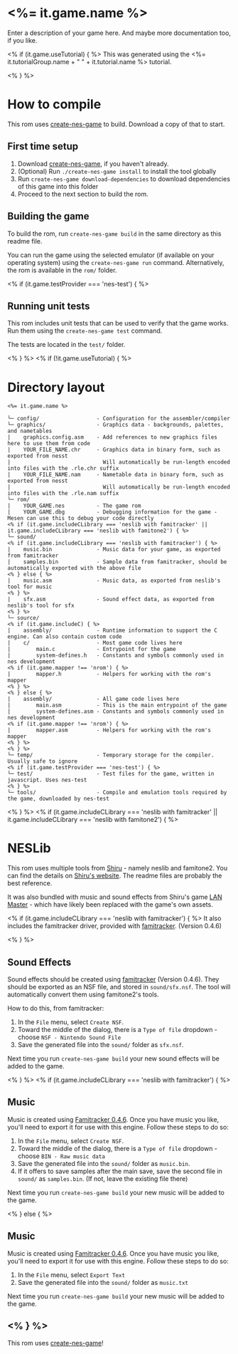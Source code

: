 # <%= it.game.name %>


Enter a description of your game here. And maybe more documentation too, if you like.

<% if (it.game.useTutorial) { %>
This was generated using the <%= it.tutorialGroup.name + " " + it.tutorial.name %> tutorial.

<% } %>
# How to compile

This rom uses [create-nes-game](https://create-nes-game.nes.science/) to build. Download a copy
of that to start.

## First time setup

1. Download [create-nes-game](https://create-nes-game.nes.science/), if you haven't already.
2. (Optional) Run `./create-nes-game install` to install the tool globally
3. Run `create-nes-game download-dependencies` to download dependencies of this game into this folder
4. Proceed to the next section to build the rom.

## Building the game

To build the rom, run `create-nes-game build` in the same directory as this readme file. 

You can run the game using the selected emulator (if available on your operating system) using the 
`create-nes-game run` command. Alternatively, the rom is available in the `rom/` folder.

<% if (it.game.testProvider === 'nes-test') { %>
## Running unit tests

This rom includes unit tests that can be used to verify that the game works. Run them using the 
`create-nes-game test` command. 

The tests are located in the `test/` folder.

<% } %>
<% if (!it.game.useTutorial) { %>
# Directory layout

```
<%= it.game.name %>

└─ config/                  - Configuration for the assembler/compiler
└─ graphics/                - Graphics data - backgrounds, palettes, and nametables
|    graphics.config.asm    - Add references to new graphics files here to use them from code
|    YOUR_FILE_NAME.chr     - Graphics data in binary form, such as exported from nesst
|                             Will automatically be run-length encoded into files with the .rle.chr suffix
|    YOUR_FILE_NAME.nam     - Nametable data in binary form, such as exported from nesst
|                             Will automatically be run-length encoded into files with the .rle.nam suffix
└─ rom/
|    YOUR_GAME.nes          - The game rom
|    YOUR_GAME.dbg          - Debugging information for the game - Mesen can use this to debug your code directly
<% if (it.game.includeCLibrary === 'neslib with famitracker' || it.game.includeCLibrary === 'neslib with famitone2') { %>
└─ sound/
<% if (it.game.includeCLibrary === 'neslib with famitracker') { %>
|    music.bin              - Music data for your game, as exported from famitracker
|    samples.bin            - Sample data from famitracker, should be automatically exported with the above file
<% } else { %>
|    music.asm              - Music data, as exported from neslib's tool for music
<% } %>
|    sfx.asm                - Sound effect data, as exported from neslib's tool for sfx
<% } %>
└─ source/
<% if (it.game.includeC) { %>
|    assembly/              - Runtime information to support the C engine. Can also contain custom code
|    c/                     - Most game code lives here
|        main.c             - Entrypoint for the game
|        system-defines.h   - Constants and symbols commonly used in nes development
<% if (it.game.mapper !== 'nrom') { %>
|        mapper.h           - Helpers for working with the rom's mapper
<% } %>
<% } else { %>
|    assembly/              - All game code lives here 
|        main.asm           - This is the main entrypoint of the game
|        system-defines.asm - Constants and symbols commonly used in nes development
<% if (it.game.mapper !== 'nrom') { %>
|        mapper.asm         - Helpers for working with the rom's mapper
<% } %>
<% } %>
└─ temp/                    - Temporary storage for the compiler. Usually safe to ignore
<% if (it.game.testProvider === 'nes-test') { %>
└─ test/                    - Test files for the game, written in javascript. Uses nes-test
<% } %>
└─ tools/                   - Compile and emulation tools required by the game, downloaded by nes-test
```

<% } %>
<% if (it.game.includeCLibrary === 'neslib with famitracker' || it.game.includeCLibrary === 'neslib with famitone2') { %>
# NESLib 

This rom uses multiple tools from [Shiru](https://shiru.untergrund.net/) - namely neslib and famitone2. You can find the 
details on [Shiru's website](https://shiru.untergrund.net/). The readme files are probably the best reference.

It was also bundled with music and sound effects from Shiru's game 
[LAN Master](https://shiru.untergrund.net) - which have likely been replaced with the game's own assets.


<% if (it.game.includeCLibrary === 'neslib with famitracker') { %>
It also includes the famitracker driver, provided with [famitracker](http://famitracker.com/). (Version 0.4.6)

<% } %>
## Sound Effects

Sound effects should be created using [famitracker](http://famitracker.com) (Version 0.4.6). They should be exported
as an NSF file, and stored in `sound/sfx.nsf`. The tool will automatically convert them using famitone2's tools. 

How to do this, from famitracker:
1. In the `File` menu, select `Create NSF`.
2. Toward the middle of the dialog, there is a `Type of file` dropdown - choose `NSF - Nintendo Sound File`
3. Save the generated file into the `sound/` folder as `sfx.nsf`.

Next time you run `create-nes-game build` your new sound effects will be added to the game.

<% } %>
<% if (it.game.includeCLibrary === 'neslib with famitracker') { %>
## Music

Music is created using [Famitracker 0.4.6](http://famitracker.com/). Once you have music you like, you'll need to
export it for use with this engine. Follow these steps to do so: 

1. In the `File` menu, select `Create NSF`.
2. Toward the middle of the dialog, there is a `Type of file` dropdown - choose `BIN - Raw music data`
3. Save the generated file into the `sound/` folder as `music.bin`.
4. If it offers to save samples after the main save, save the second file in `sound/` as `samples.bin`. (If not, leave the existing file there)

Next time you run `create-nes-game build` your new music will be added to the game.

<% } else { %>
## Music

Music is created using [Famitracker 0.4.6](http://famitracker.com/). Once you have music you like, you'll need to
export it for use with this engine. Follow these steps to do so: 

1. In the `File` menu, select `Export Text`
2. Save the generated file into the `sound/` folder as `music.txt`

Next time you run `create-nes-game build` your new music will be added to the game.

<% } %>
-----

This rom uses [create-nes-game](https://create-nes-game.nes.science/)!